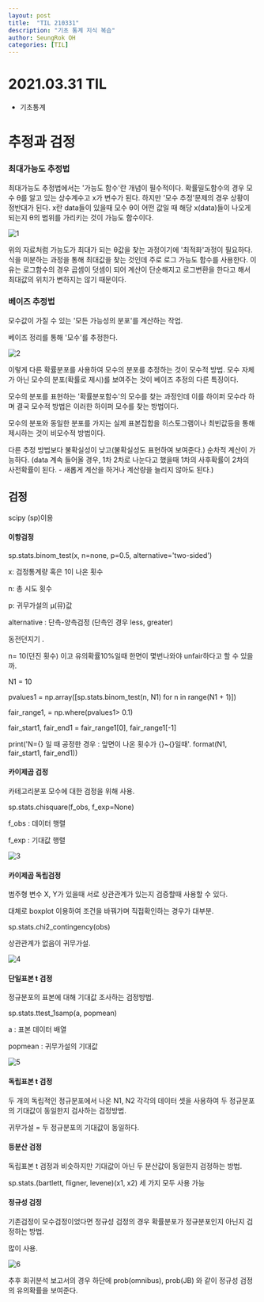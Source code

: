 ```yaml
---
layout: post
title:  "TIL 210331"
description: "기초 통계 지식 복습"
author: SeungRok OH
categories: [TIL]
---
```


# 2021.03.31 TIL

- 기초통계



# 추정과 검정

### 최대가능도 추정법

최대가능도 추정법에서는 '가능도 함수'란 개념이 필수적이다. 확률밀도함수의 경우 모수 θ를 알고 있는 상수계수고 x가 변수가 된다. 하지만 '모수 추정'문제의 경우 상황이 정반대가 된다. x란 data들이 있을때 모수 θ이 어떤 값일 때 해당 x(data)들이 나오게 되는지 θ의 범위를 가리키는 것이 가능도 함수이다.

![1](https://user-images.githubusercontent.com/77723966/113104272-4c8d8180-923b-11eb-8c18-1c820d8ab6a2.PNG)


위의 자료처럼 가능도가 최대가 되는 θ값을 찾는 과정이기에 '최적화'과정이 필요하다. 식을 미분하는 과정을 통해 최대값을 찾는 것인데 주로 로그 가능도 함수를 사용한다. 이유는 로그함수의 경우 곱셈이 덧셈이 되어 계산이 단순해지고 로그변환을 한다고 해서 최대값의 위치가 변하지는 않기 때문이다.



### 베이즈 추정법

모수값이 가질 수 있는 '모든 가능성의 분포'를 계산하는 작업.

베이즈 정리를 통해 '모수'를 추정한다.

 ![2](https://user-images.githubusercontent.com/77723966/113104287-52836280-923b-11eb-8cbd-c1846e86f89b.PNG)


이렇게 다른 확률분포를 사용하여 모수의 분포를 추정하는 것이 모수적 방법. 모수 자체가 아닌 모수의 분포(확률로 제시)를 보여주는 것이 베이즈 추정의 다른 특징이다. 

모수의 분포를 표현하는 '확률분포함수'의 모수를 찾는 과정인데 이를 하이퍼 모수라 하며 결국 모수적 방법은 이러한 하이퍼 모수를 찾는 방법이다. 



모수의 분포와 동일한 분포를 가지는 실제 표본집합을 히스토그램이나 최빈값등을 통해 제시하는 것이 비모수적 방법이다. 



다른 추정 방법보다 불확실성이 낮고(불확실성도 표현하여 보여준다.) 순차적 계산이 가능하다. (data 계속 들어올 경우, 1차 2차로 나눈다고 했을때 1차의 사후확률이 2차의 사전확률이 된다. - 새롭게 계산을 하거나 계산량을 늘리지 않아도 된다.)



## 검정

scipy (sp)이용

#### 이항검정

sp.stats.binom_test(x, n=none, p=0.5, alternative='two-sided')

x: 검정통계량 혹은 1이 나온 횟수

n: 총 시도 횟수

p: 귀무가설의 μ(뮤)값

alternative : 단측-양측검정 (단측인 경우 less, greater)



동전던지기 . 

n= 10(던진 횟수) 이고 유의확률10%일때 한면이 몇번나와야 unfair하다고 할 수 있을까.

N1 = 10

pvalues1 = np.array([sp.stats.binom_test(n, N1) for n in range(N1 + 1)])

fair_range1, = np.where(pvalues1> 0.1)

fair_start1, fair_end1 = fair_range1[0], fair_range1[-1]

print('N={} 일 때 공정한 경우 : 앞면이 나온 횟수가 {}~{}일때'. format(N1, fair_start1, fair_end1))



#### 카이제곱 검정

카테고리분포 모수에 대한 검정을 위해 사용.

sp.stats.chisquare(f_obs, f_exp=None)

f_obs : 데이터 행렬

f_exp : 기대값 행렬

![3](https://user-images.githubusercontent.com/77723966/113104313-58794380-923b-11eb-93cc-30e5430e2954.PNG)


#### 카이제곱 독립검정

범주형 변수 X, Y가 있을때 서로 상관관계가 있는지 검증할때 사용할 수 있다.

대체로 boxplot 이용하여 조건을 바꿔가며 직접확인하는 경우가 대부분. 



sp.stats.chi2_contingency(obs)

상관관계가 없음이 귀무가설.

![4](https://user-images.githubusercontent.com/77723966/113104321-5ca56100-923b-11eb-8633-be34d2d87ff2.PNG)


#### 단일표본 t 검정

정규분포의 표본에 대해 기대값 조사하는 검정방법.

sp.stats.ttest_1samp(a, popmean)

a : 표본 데이터 배열

popmean : 귀무가설의 기대값

![5](https://user-images.githubusercontent.com/77723966/113104353-63cc6f00-923b-11eb-831e-267ee8381f82.PNG)


#### 독립표본 t 검정

두 개의 독립적인 정규분포에서 나온 N1, N2 각각의 데이터 셋을 사용하여 두 정규분포의 기대값이 동일한지 검사하는 검정방법.

귀무가설 = 두 정규분포의 기대값이 동일하다.



#### 등분산 검정

독립표본 t 검정과 비슷하지만 기대값이 아닌 두 분산값이 동일한지 검정하는 방법.

 sp.stats.(bartlett, fligner, levene)(x1, x2) 세 가지 모두 사용 가능



#### 정규성 검정

기존검정이 모수검정이었다면 정규성 검정의 경우 확률분포가 정규분포인지 아닌지 검정하는 방법.

많이 사용.


![6](https://user-images.githubusercontent.com/77723966/113104370-6a5ae680-923b-11eb-8431-e926f47daadc.PNG)


추후 회귀분석 보고서의 경우 하단에 prob(omnibus), prob(JB) 와 같이 정규성 검정의 유의확률을 보여준다.
